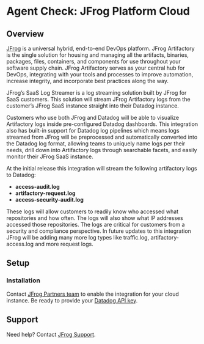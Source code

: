 # Agent Check: JFrog Platform Cloud

## Overview

[JFrog][1] is a universal hybrid, end-to-end DevOps platform. JFrog Artifactory is the single solution for housing and managing all the artifacts, binaries, packages, files, containers, and components for use throughout your software supply chain.
JFrog Artifactory serves as your central hub for DevOps, integrating with your tools and processes to improve automation, increase integrity, and incorporate best practices along the way.

JFrog’s SaaS Log Streamer is a log streaming solution built by JFrog for SaaS customers. This solution will stream JFrog Artifactory logs from the customer’s JFrog SaaS instance straight into their Datadog instance.

Customers who use both JFrog and Datadog will be able to visualize Artifactory logs inside pre-configured Datadog dashboards. This integration also has built-in support for Datadog log pipelines which means logs streamed from JFrog will be preprocessed and automatically converted into the Datadog log format, allowing teams to uniquely name logs per their needs, drill down into Artifactory logs through searchable facets, and easily monitor their JFrog SaaS instance.

At the initial release this integration will stream the following artifactory logs to Datadog:

- **access-audit.log**
- **artifactory-request.log**
- **access-security-audit.log**

These logs will allow customers to readily know who accessed what repositories and how often. The logs will also show what IP addresses accessed those repositories. The logs are critical for customers from a security and compliance perspective. In future updates to this integration JFrog will be adding many more log types like traffic.log, artifactory-access.log and more request logs.

## Setup

### Installation

Contact [JFrog Partners team](mailto:partner-support@jfrog.com) to enable the integration for your cloud instance. Be ready to provide your [Datadog API key][2].

## Support

Need help? Contact [JFrog Support][3].

[1]: https://jfrog.com/
[2]: https://app.datadoghq.com/organization-settings/api-keys
[3]: https://support.jfrog.com/

